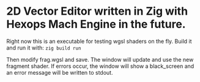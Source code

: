 # 2D Vector Editor written in Zig with Hexops Mach Engine in the future.

Right now this is an executable for testing wgsl shaders on the fly.
Build it and run it with:
`zig build run`

Then modify frag.wgsl and save. The window will update and use the new fragment shader.
If errors occur, the window will show a black_screen and an error message will be written to stdout.